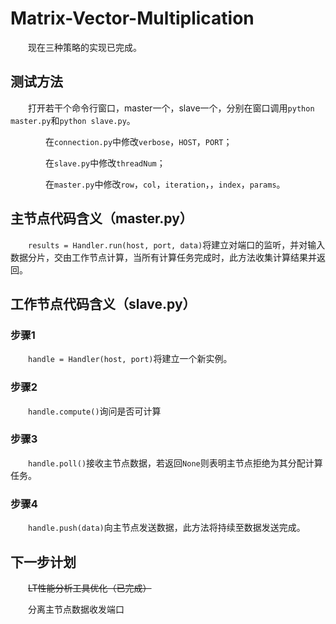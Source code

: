 # Matrix-Vector-Multiplication

&emsp;&emsp;现在三种策略的实现已完成。

## 测试方法
&emsp;&emsp;打开若干个命令行窗口，master一个，slave一个，分别在窗口调用`python master.py`和`python slave.py`。

&emsp;&emsp;&emsp;&emsp;在`connection.py`中修改`verbose`，`HOST`，`PORT`；

&emsp;&emsp;&emsp;&emsp;在`slave.py`中修改`threadNum`；

&emsp;&emsp;&emsp;&emsp;在`master.py`中修改`row`，`col`，`iteration`，，`index`，`params`。

## 主节点代码含义（master.py）

&emsp;&emsp;`results = Handler.run(host, port, data)`将建立对端口的监听，并对输入数据分片，交由工作节点计算，当所有计算任务完成时，此方法收集计算结果并返回。

## 工作节点代码含义（slave.py）

### 步骤1
&emsp;&emsp;`handle = Handler(host, port)`将建立一个新实例。
### 步骤2
&emsp;&emsp;`handle.compute()`询问是否可计算
### 步骤3
&emsp;&emsp;`handle.poll()`接收主节点数据，若返回`None`则表明主节点拒绝为其分配计算任务。
### 步骤4
&emsp;&emsp;`handle.push(data)`向主节点发送数据，此方法将持续至数据发送完成。

## 下一步计划

&emsp;&emsp;~~LT性能分析工具优化（已完成）~~

&emsp;&emsp;分离主节点数据收发端口